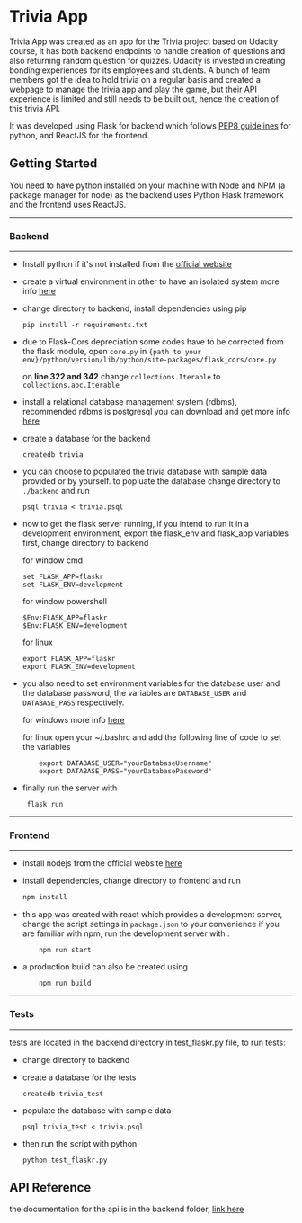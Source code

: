 # Trivia App

Trivia App was created as an app for the Trivia project based on Udacity course, it has both backend endpoints to handle creation of questions and also returning random question for quizzes. Udacity is invested in creating bonding experiences for its employees and students. A bunch of team members got the idea to hold trivia on a regular basis and created a webpage to manage the trivia app and play the game, but their API experience is limited and still needs to be built out, hence the creation of this trivia API.

It was developed using Flask for backend which follows [PEP8 guidelines](https://peps.python.org/pep-0008/) for python, and ReactJS for the frontend.

## **Getting Started**

You need to have python installed on your machine with Node and NPM (a package manager for node) as the backend uses Python Flask framework and the frontend uses ReactJS.

---

### Backend

---

- Install python if it's not installed from the [official website](https://docs.python.org/3/using/unix.html#getting-and-installing-the-latest-version-of-python)
- create a virtual environment in other to have an isolated system more info [here](https://docs.python.org/3/library/venv.html#:~:text=A%20virtual%20environment%20is%20a,part%20of%20your%20operating%20system.)
- change directory to backend, install dependencies using pip

  ```
  pip install -r requirements.txt
  ```
- due to Flask-Cors depreciation some codes have to be corrected from the flask module, open ``core.py`` in ``{path to your env}/python/version/lib/python/site-packages/flask_cors/core.py``

  on **line 322 and 342** change ``collections.Iterable`` to ``collections.abc.Iterable``
- install a relational database management system (rdbms), recommended rdbms is postgresql you can download and get more info [here](https://www.postgresql.org/download/)
- create a database for the backend

  ```
  createdb trivia
  ```
- you can choose to populated the trivia database with sample data provided or by yourself.
  to popluate the database change directory to ``./backend`` and run

  ```
  psql trivia < trivia.psql
  ```
- now to get the flask server running, if you intend to run it in a development environment, export the flask_env and flask_app variables first, change directory to backend

  for window cmd

  ```
  set FLASK_APP=flaskr
  set FLASK_ENV=development
  ```

  for window powershell

  ```
  $Env:FLASK_APP=flaskr
  $Env:FLASK_ENV=development
  ```

  for linux

  ```
  export FLASK_APP=flaskr
  export FLASK_ENV=development
  ```
- you also need to set environment variables for the database user and the database password, the variables are ``DATABASE_USER`` and ``DATABASE_PASS`` respectively.

  for windows more info [here](https://docs.oracle.com/en/database/oracle/machine-learning/oml4r/1.5.1/oread/creating-and-modifying-environment-variables-on-windows.html)

  for linux open your ~/.bashrc and add the following line of code to set the variables

  ```
      export DATABASE_USER="yourDatabaseUsername"
      export DATABASE_PASS="yourDatabasePassword"
  ```
- finally run the server with

  ```
   flask run
  ```

---

### Frontend

---

- install nodejs from the official website [here](https://nodejs.dev/)
- install dependencies, change directory to frontend and run

  ```javascript
  npm install
  ```
- this app was created with react which provides a development server, change the script settings in ``package.json`` to your convenience if you are familiar with npm, run the development server with :

  ```
      npm run start
  ```
- a production build can also be created using

  ```
      npm run build
  ```

---

### Tests

---

tests are located in the backend directory in test_flaskr.py file, to run tests:

- change directory to backend
- create a database for the tests

  ```
  createdb trivia_test
  ```

- populate the database with sample data

  ```
  psql trivia_test < trivia.psql
  ```
  
- then run the script with python

  ```
  python test_flaskr.py
  ```

## API Reference

the documentation for the api is in the backend folder, [link here](./backend/README.md)
